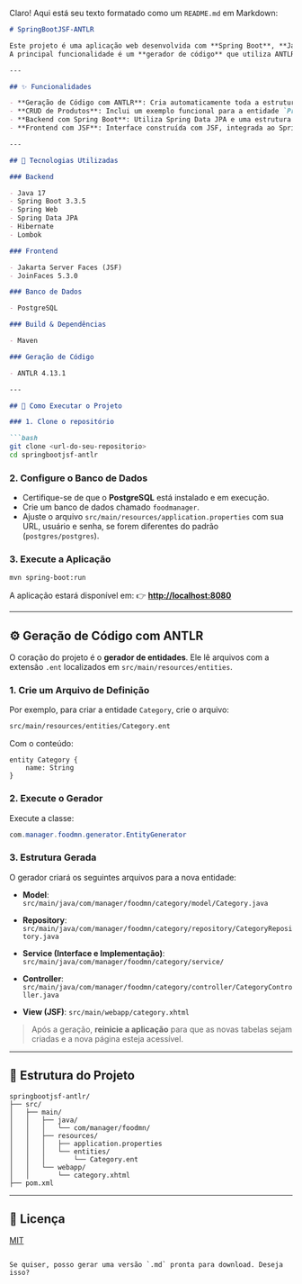 Claro! Aqui está seu texto formatado como um `README.md` em Markdown:

````markdown
# SpringBootJSF-ANTLR

Este projeto é uma aplicação web desenvolvida com **Spring Boot**, **Jakarta Server Faces (JSF)** e **ANTLR**.  
A principal funcionalidade é um **gerador de código** que utiliza ANTLR para criar um CRUD completo (Model, Repository, Service, Controller e View JSF) a partir de arquivos de definição de entidade personalizados.

---

## ✨ Funcionalidades

- **Geração de Código com ANTLR**: Cria automaticamente toda a estrutura de CRUD para novas entidades a partir de arquivos de definição simples (`.ent`).
- **CRUD de Produtos**: Inclui um exemplo funcional para a entidade `Produto`, que pode ser usado como referência.
- **Backend com Spring Boot**: Utiliza Spring Data JPA e uma estrutura robusta baseada em boas práticas.
- **Frontend com JSF**: Interface construída com JSF, integrada ao Spring Boot por meio do JoinFaces.

---

## 🧰 Tecnologias Utilizadas

### Backend

- Java 17  
- Spring Boot 3.3.5  
- Spring Web  
- Spring Data JPA  
- Hibernate  
- Lombok  

### Frontend

- Jakarta Server Faces (JSF)  
- JoinFaces 5.3.0  

### Banco de Dados

- PostgreSQL  

### Build & Dependências

- Maven  

### Geração de Código

- ANTLR 4.13.1  

---

## 🚀 Como Executar o Projeto

### 1. Clone o repositório

```bash
git clone <url-do-seu-repositorio>
cd springbootjsf-antlr
````

### 2. Configure o Banco de Dados

* Certifique-se de que o **PostgreSQL** está instalado e em execução.
* Crie um banco de dados chamado `foodmanager`.
* Ajuste o arquivo `src/main/resources/application.properties` com sua URL, usuário e senha, se forem diferentes do padrão (`postgres/postgres`).

### 3. Execute a Aplicação

```bash
mvn spring-boot:run
```

A aplicação estará disponível em:
👉 **[http://localhost:8080](http://localhost:8080)**

---

## ⚙️ Geração de Código com ANTLR

O coração do projeto é o **gerador de entidades**. Ele lê arquivos com a extensão `.ent` localizados em `src/main/resources/entities`.

### 1. Crie um Arquivo de Definição

Por exemplo, para criar a entidade `Category`, crie o arquivo:

```bash
src/main/resources/entities/Category.ent
```

Com o conteúdo:

```antlr
entity Category {
    name: String
}
```

### 2. Execute o Gerador

Execute a classe:

```java
com.manager.foodmn.generator.EntityGenerator
```

### 3. Estrutura Gerada

O gerador criará os seguintes arquivos para a nova entidade:

* **Model**:
  `src/main/java/com/manager/foodmn/category/model/Category.java`

* **Repository**:
  `src/main/java/com/manager/foodmn/category/repository/CategoryRepository.java`

* **Service (Interface e Implementação)**:
  `src/main/java/com/manager/foodmn/category/service/`

* **Controller**:
  `src/main/java/com/manager/foodmn/category/controller/CategoryController.java`

* **View (JSF)**:
  `src/main/webapp/category.xhtml`

> Após a geração, **reinicie a aplicação** para que as novas tabelas sejam criadas e a nova página esteja acessível.

---

## 📁 Estrutura do Projeto

```
springbootjsf-antlr/
├── src/
│   ├── main/
│   │   ├── java/
│   │   │   └── com/manager/foodmn/
│   │   ├── resources/
│   │   │   ├── application.properties
│   │   │   └── entities/
│   │   │       └── Category.ent
│   │   └── webapp/
│   │       └── category.xhtml
├── pom.xml
```

---

## 📄 Licença

[MIT](LICENSE)

```

Se quiser, posso gerar uma versão `.md` pronta para download. Deseja isso?
```

